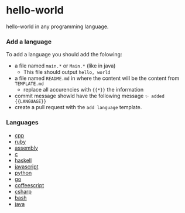 # hello-world
hello-world in any programming language.

### Add a language

To add a language you should add the folowing:

* a file named `main.*` or `Main.*` (like in java)
    * This file should output `hello, world`
* a file named `README.md` in where the content will be the content from `TEMPLATE.md`
    * replace all accurencies with `{{*}}` the information
* commit message showld have the following message `✨ added {{LANGUAGE}}`
* create a pull request with the `add language` template.


### Languages

* [cpp](./cpp)
* [ruby](./ruby)
* [assembly](./assembly)
* [c](./c)
* [haskell](./haskell)
* [javascript](./javascript)
* [python](./python)
* [go](./go)
* [coffeescript](./coffeescript)
* [csharp](./csharp)
* [bash](./bash)
* [java](./java)